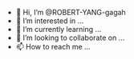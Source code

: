 - 👋 Hi, I’m @ROBERT-YANG-gagah
- 👀 I’m interested in ...
- 🌱 I’m currently learning ...
- 💞️ I’m looking to collaborate on ...
- 📫 How to reach me ...

<!---
ROBERT-YANG-gagah/ROBERT-YANG-gagah is a ✨ special ✨ repository because its `README.md` (this file) appears on your GitHub profile.
You can click the Preview link to take a look at your changes.
--->
